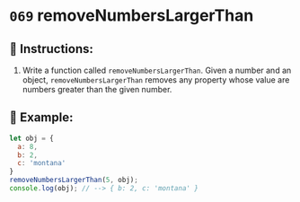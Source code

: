 # `069` removeNumbersLargerThan

## 📝 Instructions:

1. Write a function called `removeNumbersLargerThan`. Given a number and an object, `removeNumbersLargerThan` removes any property whose value are numbers greater than the given number.

## 📎 Example:

```Javascript
let obj = {
  a: 8,
  b: 2,
  c: 'montana'
}
removeNumbersLargerThan(5, obj);
console.log(obj); // --> { b: 2, c: 'montana' }
```
